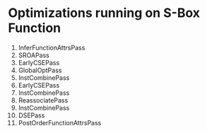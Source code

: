 # Optimizations running on S-Box Function

1. InferFunctionAttrsPass
2. SROAPass
3. EarlyCSEPass
4. GlobalOptPass
5. InstCombinePass
6. EarlyCSEPass
7. InstCombinePass
8. ReassociatePass
9. InstCombinePass
10. DSEPass
11. PostOrderFunctionAttrsPass
